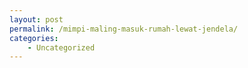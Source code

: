 ```yaml
---
layout: post
permalink: /mimpi-maling-masuk-rumah-lewat-jendela/
categories:
    - Uncategorized
---
```


